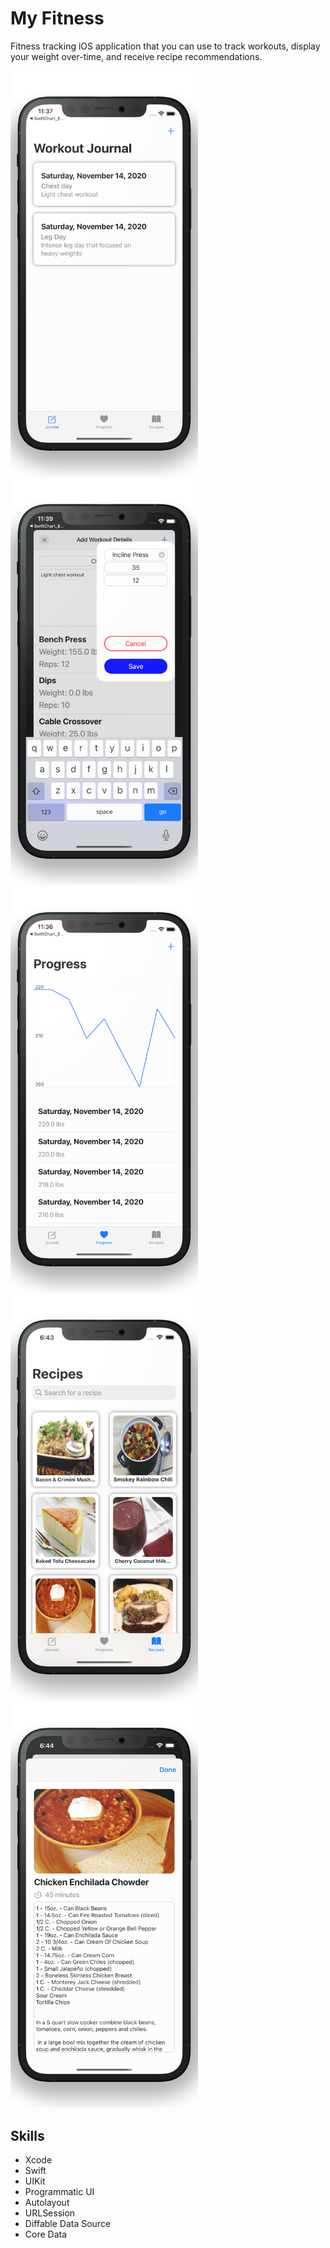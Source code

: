 # My Fitness

Fitness tracking iOS application that you can use to track workouts, display your weight over-time, and receive recipe recommendations.

<p float="left">
  <img src="https://github.com/jdkouris/MyFitness/blob/master/Workouts.png" width="300">
  <img src="https://github.com/jdkouris/MyFitness/blob/master/AddExercise.png" width="300">
  <img src="https://github.com/jdkouris/MyFitness/blob/master/Progress.png" width="300">
  <img src="https://github.com/jdkouris/MyFitness/blob/master/Recipes.png" width="300">
  <img src="https://github.com/jdkouris/MyFitness/blob/master/RecipeDetails.png" width="300">
</p>

## Skills
- Xcode
- Swift
- UIKit
- Programmatic UI
- Autolayout
- URLSession
- Diffable Data Source
- Core Data
